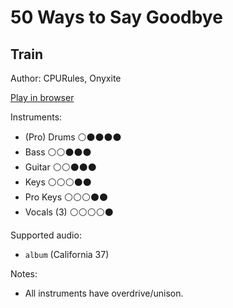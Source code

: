 # 50 Ways to Say Goodbye

## Train

Author: CPURules, Onyxite

[Play in browser](http://pages.cs.wisc.edu/~tolly/customs/train/50-ways-to-say-goodbye)

Instruments:

  * (Pro) Drums ⚪️⚫️⚫️⚫️⚫️
  * Bass ⚪️⚪️⚫️⚫️⚫️
  * Guitar ⚪️⚪️⚫️⚫️⚫️
  * Keys ⚪️⚪️⚪️⚫️⚫️
  * Pro Keys ⚪️⚪️⚪️⚫️⚫️
  * Vocals (3) ⚪️⚪️⚪️⚪️⚫️

Supported audio:

  * `album` (California 37)

Notes:

  * All instruments have overdrive/unison.


